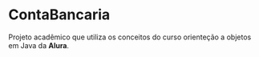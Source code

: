 # ContaBancaria
Projeto acadêmico que utiliza os conceitos do curso orienteção a objetos em Java da **Alura**.
 

